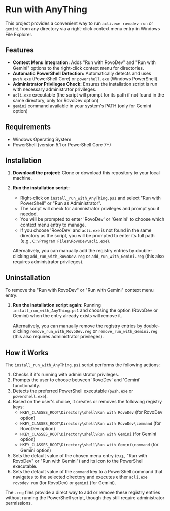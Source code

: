 # Run with AnyThing

This project provides a convenient way to run `acli.exe rovodev run` or `gemini` from any directory via a right-click context menu entry in Windows File Explorer.

## Features

*   **Context Menu Integration:** Adds "Run with RovoDev" and "Run with Gemini" options to the right-click context menu for directories.
*   **Automatic PowerShell Detection:** Automatically detects and uses `pwsh.exe` (PowerShell Core) or `powershell.exe` (Windows PowerShell).
*   **Administrator Privileges Check:** Ensures the installation script is run with necessary administrator privileges.
*   `acli.exe` executable (the script will prompt for its path if not found in the same directory, only for RovoDev option)
*   `gemini` command available in your system's PATH (only for Gemini option)

## Requirements

*   Windows Operating System
*   PowerShell (version 5.1 or PowerShell Core 7+)

## Installation

1.  **Download the project:** Clone or download this repository to your local machine.
2.  **Run the installation script:**
    *   Right-click on `install_run_with_AnyThing.ps1` and select "Run with PowerShell" or "Run as Administrator".
    *   The script will check for administrator privileges and prompt you if needed.
    *   You will be prompted to enter 'RovoDev' or 'Gemini' to choose which context menu entry to manage.
    *   If you choose 'RovoDev' and `acli.exe` is not found in the same directory as the script, you will be prompted to enter its full path (e.g., `C:\Program Files\RovoDev\acli.exe`).

    Alternatively, you can manually add the registry entries by double-clicking `add_run_with_RovoDev.reg` or `add_run_with_Gemini.reg` (this also requires administrator privileges).

## Uninstallation

To remove the "Run with RovoDev" or "Run with Gemini" context menu entry:

1.  **Run the installation script again:** Running `install_run_with_AnyThing.ps1` and choosing the option (RovoDev or Gemini) when the entry already exists will remove it.

    Alternatively, you can manually remove the registry entries by double-clicking `remove_run_with_RovoDev.reg` or `remove_run_with_Gemini.reg` (this also requires administrator privileges).

## How it Works

The `install_run_with_AnyThing.ps1` script performs the following actions:

1.  Checks if it's running with administrator privileges.
2.  Prompts the user to choose between 'RovoDev' and 'Gemini' functionality.
3.  Detects the preferred PowerShell executable (`pwsh.exe` or `powershell.exe`).
4.  Based on the user's choice, it creates or removes the following registry keys:
    *   `HKEY_CLASSES_ROOT\Directory\shell\Run with RovoDev` (for RovoDev option)
    *   `HKEY_CLASSES_ROOT\Directory\shell\Run with RovoDev\command` (for RovoDev option)
    *   `HKEY_CLASSES_ROOT\Directory\shell\Run with Gemini` (for Gemini option)
    *   `HKEY_CLASSES_ROOT\Directory\shell\Run with Gemini\command` (for Gemini option)
5.  Sets the default value of the chosen menu entry (e.g., "Run with RovoDev" or "Run with Gemini") and its icon to the PowerShell executable.
6.  Sets the default value of the `command` key to a PowerShell command that navigates to the selected directory and executes either `acli.exe rovodev run` (for RovoDev) or `gemini` (for Gemini).

The `.reg` files provide a direct way to add or remove these registry entries without running the PowerShell script, though they still require administrator permissions. 